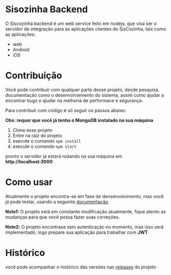 # Sisozinha Backend
O Siscozinha backend é um web service feito em nodejs, que visa ser o servidor de 
integração para as aplicações clientes do SisCozinha, tais como as aplicações:
* web
* Android
* iOS
# Contribuição
Você pode contribuir com qualquer parte desse projeto, desde pesquisa, documentação como o desenvolviemento do sistema, assim como ajudar a encontrar bugs e ajudar na melhoria de performace e segurança.

Para contribuir com código é só seguir os passos abaixo: 

**Obs: requer que você já tenha o MongoDB instalado na sua máquina**

1. Clone esse projeto
2. Entre na raiz do projeto 
3. execute o comando `npm install`
4. execute o comando `npm start`

pronto o servidor já estará rodando na sua máquina em **http://localhost:3000**

# Como usar 
Atualmente o projeto encontra-se em fase de densenvolvimento, mas você já pode testar,
usando a seguinte [documentação](https://web.postman.co/collections/1700540-edfbe55e-a075-48bc-b208-53f457fec2bd?workspace=ee6ccb0f-835f-4f70-aa81-edfac2093575). 

**Note1:** O projeto está em constante modificação atualmente, fique atento as mudanças para que você possa fazer suas correções. 

**Note2:** O projeto encontrase sem autenticação no momento, mas isso será implementado, logo prepare sua aplicação para trabalhar com **JWT**.

# Histórico
você pode acompanhar o histórico das versões nas [releases](https://github.com/ramiresnas/SisCozinhaBackend/releases) do projeto 